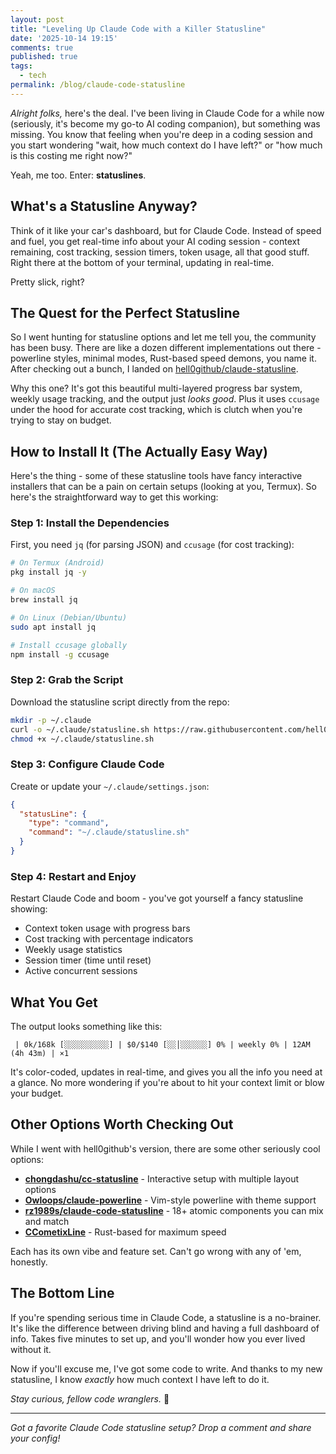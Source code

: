 ```yaml
---
layout: post
title: "Leveling Up Claude Code with a Killer Statusline"
date: '2025-10-14 19:15'
comments: true
published: true
tags:
  - tech
permalink: /blog/claude-code-statusline
---
```


*Alright folks,* here's the deal. I've been living in Claude Code for a while now (seriously, it's become my go-to AI coding companion), but something was missing. You know that feeling when you're deep in a coding session and you start wondering "wait, how much context do I have left?" or "how much is this costing me right now?"

Yeah, me too. Enter: **statuslines**.

<!--more-->

## What's a Statusline Anyway?

Think of it like your car's dashboard, but for Claude Code. Instead of speed and fuel, you get real-time info about your AI coding session - context remaining, cost tracking, session timers, token usage, all that good stuff. Right there at the bottom of your terminal, updating in real-time.

Pretty slick, right?

## The Quest for the Perfect Statusline

So I went hunting for statusline options and let me tell you, the community has been busy. There are like a dozen different implementations out there - powerline styles, minimal modes, Rust-based speed demons, you name it. After checking out a bunch, I landed on [hell0github/claude-statusline](https://github.com/hell0github/claude-statusline).

Why this one? It's got this beautiful multi-layered progress bar system, weekly usage tracking, and the output just *looks good*. Plus it uses `ccusage` under the hood for accurate cost tracking, which is clutch when you're trying to stay on budget.

## How to Install It (The Actually Easy Way)

Here's the thing - some of these statusline tools have fancy interactive installers that can be a pain on certain setups (looking at you, Termux). So here's the straightforward way to get this working:

### Step 1: Install the Dependencies

First, you need `jq` (for parsing JSON) and `ccusage` (for cost tracking):

```bash
# On Termux (Android)
pkg install jq -y

# On macOS
brew install jq

# On Linux (Debian/Ubuntu)
sudo apt install jq

# Install ccusage globally
npm install -g ccusage
```

### Step 2: Grab the Script

Download the statusline script directly from the repo:

```bash
mkdir -p ~/.claude
curl -o ~/.claude/statusline.sh https://raw.githubusercontent.com/hell0github/claude-statusline/main/statusline.sh
chmod +x ~/.claude/statusline.sh
```

### Step 3: Configure Claude Code

Create or update your `~/.claude/settings.json`:

```json
{
  "statusLine": {
    "type": "command",
    "command": "~/.claude/statusline.sh"
  }
}
```

### Step 4: Restart and Enjoy

Restart Claude Code and boom - you've got yourself a fancy statusline showing:
- Context token usage with progress bars
- Cost tracking with percentage indicators
- Weekly usage statistics
- Session timer (time until reset)
- Active concurrent sessions

## What You Get

The output looks something like this:

```
 | 0k/168k [░░░░░░░░░░] | $0/$140 [░░│░░░░░░] 0% | weekly 0% | 12AM (4h 43m) | ×1
```

It's color-coded, updates in real-time, and gives you all the info you need at a glance. No more wondering if you're about to hit your context limit or blow your budget.

## Other Options Worth Checking Out

While I went with hell0github's version, there are some other seriously cool options:

- **[chongdashu/cc-statusline](https://github.com/chongdashu/cc-statusline)** - Interactive setup with multiple layout options
- **[Owloops/claude-powerline](https://github.com/Owloops/claude-powerline)** - Vim-style powerline with theme support
- **[rz1989s/claude-code-statusline](https://github.com/rz1989s/claude-code-statusline)** - 18+ atomic components you can mix and match
- **[CCometixLine](https://github.com/Haleclipse/CCometixLine)** - Rust-based for maximum speed

Each has its own vibe and feature set. Can't go wrong with any of 'em, honestly.

## The Bottom Line

If you're spending serious time in Claude Code, a statusline is a no-brainer. It's like the difference between driving blind and having a full dashboard of info. Takes five minutes to set up, and you'll wonder how you ever lived without it.

Now if you'll excuse me, I've got some code to write. And thanks to my new statusline, I know *exactly* how much context I have left to do it.

*Stay curious, fellow code wranglers.* 🚀

---

*Got a favorite Claude Code statusline setup? Drop a comment and share your config!*
